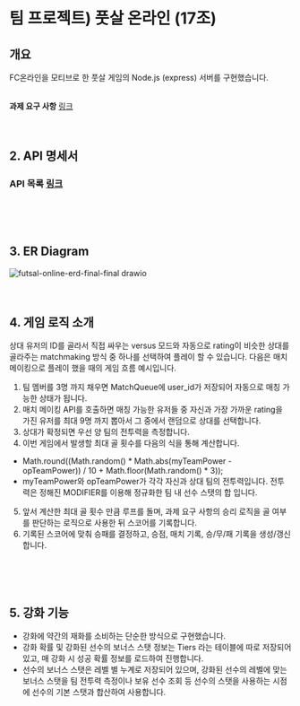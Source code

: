 # 팀 프로젝트) 풋살 온라인 (17조)

## 개요
FC온라인을 모티브로 한 풋살 게임의 Node.js (express) 서버를 구현했습니다.
<br>
<br>

**과제 요구 사항** [링크](https://teamsparta.notion.site/Node-js-cd42858726694646b3cf1a656a573714)
<br>
<br>
<br>

## 2. API 명세서
### API 목록 [링크](https://www.notion.so/teamsparta/e422163c6cc74be88aa779e8e88e92c2?v=df653fdd03fd4d4a994f17773ce388c0&pvs=4)
<br>
<br>
<br>

## 3. ER Diagram
![futsal-online-erd-final-final drawio](https://github.com/donkim1212/futsal-online/assets/32076275/194623ec-d923-4714-9135-b51af559bfe6)
<br>
<br>
<br>

## 4. 게임 로직 소개
상대 유저의 ID를 골라서 직접 싸우는 versus 모드와 자동으로 rating이 비슷한 상대를 골라주는 matchmaking 방식 중 하나를 선택하여 플레이 할 수 있습니다. 다음은 매치 메이킹으로 플레이 했을 때의 게임 흐름 예시입니다.

1. 팀 멤버를 3명 까지 채우면 MatchQueue에 user_id가 저장되어 자동으로 매칭 가능한 상태가 됩니다.
2. 매치 메이킹 API를 호출하면 매칭 가능한 유저들 중 자신과 가장 가까운 rating을 가진 유저를 최대 9명 까지 뽑아서 그 중에서 랜덤으로 상대를 선택합니다.
3. 상대가 확정되면 우선 양 팀의 전투력을 측정합니다.
4. 이번 게임에서 발생할 최대 골 횟수를 다음의 식을 통해 계산합니다.
 - Math.round((Math.random() * Math.abs(myTeamPower - opTeamPower)) / 10 + Math.floor(Math.random() * 3));
 - myTeamPower와 opTeamPower가 각각 자신과 상대 팀의 전투력입니다. 전투력은 정해진 MODIFIER를 이용해 정규화한 팀 내 선수 스탯의 합 입니다.
5. 앞서 계산한 최대 골 횟수 만큼 루프를 돌며, 과제 요구 사항의 승리 로직을 골 여부를 판단하는 로직으로 사용한 뒤 스코어를 기록합니다.
6. 기록된 스코어에 맞춰 승패를 결정하고, 승점, 매치 기록, 승/무/패 기록을 생성/갱신합니다.
<br>
<br>
<br>

## 5. 강화 기능
- 강화에 약간의 재화를 소비하는 단순한 방식으로 구현했습니다.
- 강화 확률 및 강화된 선수의 보너스 스탯 정보는 Tiers 라는 테이블에 따로 저장되어 있고, 매 강화 시 성공 확률 정보를 로드하여 진행합니다.
- 선수의 보너스 스탯은 레벨 별 누계로 저장되어 있으며, 강화된 선수의 레벨에 맞는 보너스 스탯을 팀 전투력 측정이나 보유 선수 조회 등 선수의 스탯을 사용하는 시점에 선수의 기본 스탯과 합산하여 사용합니다.
